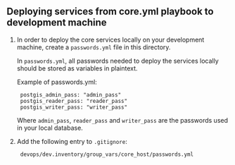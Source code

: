 ## Deploying services from core.yml playbook to development machine

1. In order to deploy the core services locally on your development machine, create a `passwords.yml` file in this directory.
	
	In `passwords.yml`, all passwords needed to deploy the services locally should be stored as variables in plaintext.

	Example of passwords.yml:

		postgis_admin_pass: "admin_pass"
		postgis_reader_pass: "reader_pass"
		postgis_writer_pass: "writer_pass"

	Where `admin_pass`, `reader_pass` and `writer_pass` are the passwords used in your local database.

2. Add the following entry to `.gitignore`:

		devops/dev.inventory/group_vars/core_host/passwords.yml
